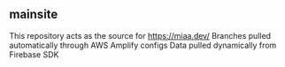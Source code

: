 ## mainsite

This repository acts as the source for https://miaa.dev/ 
Branches pulled automatically through AWS Amplify configs
Data pulled dynamically from Firebase SDK
